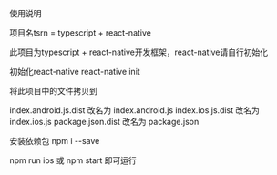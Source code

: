 使用说明

项目名tsrn = typescript + react-native

此项目为typescript + react-native开发框架，react-native请自行初始化

初始化react-native
react-native init <Directoty Path>

将此项目中的文件拷贝到<Directoty Path>

index.android.js.dist 改名为 index.android.js
index.ios.js.dist 改名为 index.ios.js
package.json.dist 改名为 package.json

安装依赖包
npm i --save

npm run ios 或 npm start 即可运行